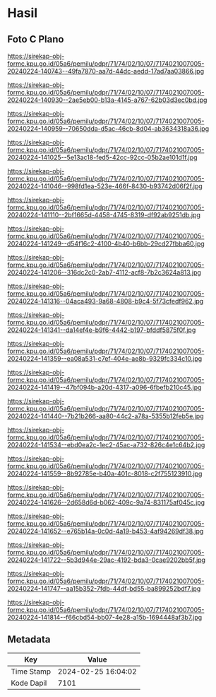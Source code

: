 # Hasil

## Foto C Plano

https://sirekap-obj-formc.kpu.go.id/05a6/pemilu/pdpr/71/74/02/10/07/7174021007005-20240224-140743--49fa7870-aa7d-44dc-aedd-17ad7aa03866.jpg

https://sirekap-obj-formc.kpu.go.id/05a6/pemilu/pdpr/71/74/02/10/07/7174021007005-20240224-140930--2ae5eb00-b13a-4145-a767-62b03d3ec0bd.jpg

https://sirekap-obj-formc.kpu.go.id/05a6/pemilu/pdpr/71/74/02/10/07/7174021007005-20240224-140959--70650dda-d5ac-46cb-8d04-ab3634318a36.jpg

https://sirekap-obj-formc.kpu.go.id/05a6/pemilu/pdpr/71/74/02/10/07/7174021007005-20240224-141025--5e13ac18-fed5-42cc-92cc-05b2ae101d1f.jpg

https://sirekap-obj-formc.kpu.go.id/05a6/pemilu/pdpr/71/74/02/10/07/7174021007005-20240224-141046--998fd1ea-523e-466f-8430-b93742d06f2f.jpg

https://sirekap-obj-formc.kpu.go.id/05a6/pemilu/pdpr/71/74/02/10/07/7174021007005-20240224-141110--2bf1665d-4458-4745-8319-df92ab9251db.jpg

https://sirekap-obj-formc.kpu.go.id/05a6/pemilu/pdpr/71/74/02/10/07/7174021007005-20240224-141249--d54f16c2-4100-4b40-b6bb-29cd27fbba60.jpg

https://sirekap-obj-formc.kpu.go.id/05a6/pemilu/pdpr/71/74/02/10/07/7174021007005-20240224-141206--316dc2c0-2ab7-4112-acf8-7b2c3624a813.jpg

https://sirekap-obj-formc.kpu.go.id/05a6/pemilu/pdpr/71/74/02/10/07/7174021007005-20240224-141316--04aca493-9a68-4808-b9c4-5f73cfedf962.jpg

https://sirekap-obj-formc.kpu.go.id/05a6/pemilu/pdpr/71/74/02/10/07/7174021007005-20240224-141341--da14ef4e-b9f6-4442-b197-bfddf5875f0f.jpg

https://sirekap-obj-formc.kpu.go.id/05a6/pemilu/pdpr/71/74/02/10/07/7174021007005-20240224-141359--ea08a531-c7ef-404e-ae8b-9329fc334c10.jpg

https://sirekap-obj-formc.kpu.go.id/05a6/pemilu/pdpr/71/74/02/10/07/7174021007005-20240224-141419--47bf094b-a20d-4317-a096-6fbefb210c45.jpg

https://sirekap-obj-formc.kpu.go.id/05a6/pemilu/pdpr/71/74/02/10/07/7174021007005-20240224-141440--7b21b266-aa80-44c2-a78a-5355b12feb5e.jpg

https://sirekap-obj-formc.kpu.go.id/05a6/pemilu/pdpr/71/74/02/10/07/7174021007005-20240224-141534--ebd0ea2c-1ec2-45ac-a732-826c4e1c64b2.jpg

https://sirekap-obj-formc.kpu.go.id/05a6/pemilu/pdpr/71/74/02/10/07/7174021007005-20240224-141559--8b92785e-b40a-401c-8018-c2f755123910.jpg

https://sirekap-obj-formc.kpu.go.id/05a6/pemilu/pdpr/71/74/02/10/07/7174021007005-20240224-141626--2d658d6d-b062-409c-9a74-831175af045c.jpg

https://sirekap-obj-formc.kpu.go.id/05a6/pemilu/pdpr/71/74/02/10/07/7174021007005-20240224-141652--e765b14a-0c0d-4a19-b453-4af94269df38.jpg

https://sirekap-obj-formc.kpu.go.id/05a6/pemilu/pdpr/71/74/02/10/07/7174021007005-20240224-141722--5b3d944e-29ac-4192-bda3-0cae9202bb5f.jpg

https://sirekap-obj-formc.kpu.go.id/05a6/pemilu/pdpr/71/74/02/10/07/7174021007005-20240224-141747--aa15b352-7fdb-44df-bd55-ba899252bdf7.jpg

https://sirekap-obj-formc.kpu.go.id/05a6/pemilu/pdpr/71/74/02/10/07/7174021007005-20240224-141814--f66cbd54-bb07-4e28-a15b-1694448af3b7.jpg


## Metadata

| Key        | Value               |
| ---------- | ------------------- |
| Time Stamp | 2024-02-25 16:04:02 |
| Kode Dapil | 7101                |



